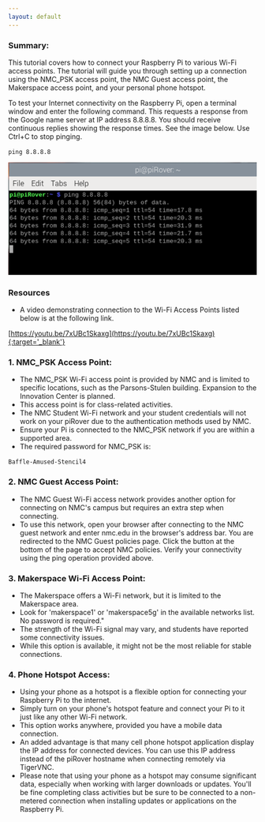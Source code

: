 ```yaml
---
layout: default
---
```


### Summary:
This tutorial covers how to connect your Raspberry Pi to various Wi-Fi access points. The tutorial will guide you through setting up a connection using the NMC_PSK access point, the NMC Guest access point, the Makerspace access point, and your personal phone hotspot.

To test your Internet connectivity on the Raspberry Pi, open a terminal window and enter the following command. This requests a response from the Google name server at IP address 8.8.8.8. You should receive continuous replies showing the response times. See the image below. Use Ctrl+C to stop pinging.

```console
ping 8.8.8.8
```
![terminal window showing ping response](ping.png)

### Resources
- A video demonstrating connection to the Wi-Fi Access Points listed below is at the following link.

[https://youtu.be/7xUBc1Skaxg](https://youtu.be/7xUBc1Skaxg){:target='_blank'}

### 1. **NMC_PSK Access Point**:

- The NMC_PSK Wi-Fi access point is provided by NMC and is limited to specific locations, such as the Parsons-Stulen building. Expansion to the Innovation Center is planned.
- This access point is for class-related activities.
- The NMC Student Wi-Fi network and your student credentials will not work on your piRover due to the authentication methods used by NMC.
- Ensure your Pi is connected to the NMC_PSK network if you are within a supported area.
- The required password for NMC_PSK is:

```
Baffle-Amused-Stencil4
```

### 2. **NMC Guest Access Point**:
   - The NMC Guest Wi-Fi access network provides another option for connecting on NMC's campus but requires an extra step when connecting.
   - To use this network, open your browser after connecting to the NMC guest network and enter nmc.edu in the browser's address bar. You are redirected to the NMC Guest policies page. Click the button at the bottom of the page to accept NMC policies. Verify your connectivity using the ping operation provided above.

### 3. **Makerspace Wi-Fi Access Point**:
   - The Makerspace offers a Wi-Fi network, but it is limited to the Makerspace area. 
   - Look for 'makerspace1' or 'makerspace5g' in the available networks list. No password is required."
   - The strength of the Wi-Fi signal may vary, and students have reported some connectivity issues.
   - While this option is available, it might not be the most reliable for stable connections.

### 4. **Phone Hotspot Access**:
   - Using your phone as a hotspot is a flexible option for connecting your Raspberry Pi to the internet.
   - Simply turn on your phone's hotspot feature and connect your Pi to it just like any other Wi-Fi network.
   - This option works anywhere, provided you have a mobile data connection.
   - An added advantage is that many cell phone hotspot application display the IP address for connected devices. You can use this IP address instead of the piRover hostname when connecting remotely via TigerVNC.
   - Please note that using your phone as a hotspot may consume significant data, especially when working with larger downloads or updates. You'll be fine completing class activities but be sure to be connected to a non-metered connection when installing updates or applications on the Raspberry Pi.
